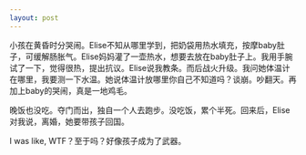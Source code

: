 ```yaml
---
layout: post
---
```


小孩在黄昏时分哭闹。Elise不知从哪里学到，把奶袋用热水填充，按摩baby肚子，可缓解肠胀气。Elise妈妈灌了一壶热水，想要去放在baby肚子上。我用手腕试了一下，觉得很热，提出抗议。Elise说我教条。而后战火升级。我问她体温计在哪里，我要测一下水温。她说体温计放哪里你自己不知道吗？谈崩。吵翻天。再加上baby的哭闹，真是一地鸡毛。

晚饭也没吃。夺门而出，独自一个人去跑步。没吃饭，累个半死。回来后，Elise对我说，离婚，她要带孩子回国。

I was like, WTF？至于吗？好像孩子成为了武器。
